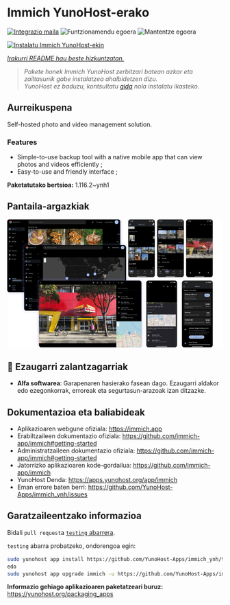 <!--
Ohart ongi: README hau automatikoki sortu da <https://github.com/YunoHost/apps/tree/master/tools/readme_generator>ri esker
EZ editatu eskuz.
-->

# Immich YunoHost-erako

[![Integrazio maila](https://dash.yunohost.org/integration/immich.svg)](https://ci-apps.yunohost.org/ci/apps/immich/) ![Funtzionamendu egoera](https://ci-apps.yunohost.org/ci/badges/immich.status.svg) ![Mantentze egoera](https://ci-apps.yunohost.org/ci/badges/immich.maintain.svg)

[![Instalatu Immich YunoHost-ekin](https://install-app.yunohost.org/install-with-yunohost.svg)](https://install-app.yunohost.org/?app=immich)

*[Irakurri README hau beste hizkuntzatan.](./ALL_README.md)*

> *Pakete honek Immich YunoHost zerbitzari batean azkar eta zailtasunik gabe instalatzea ahalbidetzen dizu.*  
> *YunoHost ez baduzu, kontsultatu [gida](https://yunohost.org/install) nola instalatu ikasteko.*

## Aurreikuspena

Self-hosted photo and video management solution.

### Features

- Simple-to-use backup tool with a native mobile app that can view photos and videos efficiently ;
- Easy-to-use and friendly interface ;


**Paketatutako bertsioa:** 1.116.2~ynh1

## Pantaila-argazkiak

![Immich(r)en pantaila-argazkia](./doc/screenshots/immich-screenshots.png)

## :red_circle: Ezaugarri zalantzagarriak

- **Alfa softwarea**: Garapenaren hasierako fasean dago. Ezaugarri aldakor edo ezegonkorrak, erroreak eta segurtasun-arazoak izan ditzazke.

## Dokumentazioa eta baliabideak

- Aplikazioaren webgune ofiziala: <https://immich.app>
- Erabiltzaileen dokumentazio ofiziala: <https://github.com/immich-app/immich#getting-started>
- Administratzaileen dokumentazio ofiziala: <https://github.com/immich-app/immich#getting-started>
- Jatorrizko aplikazioaren kode-gordailua: <https://github.com/immich-app/immich>
- YunoHost Denda: <https://apps.yunohost.org/app/immich>
- Eman errore baten berri: <https://github.com/YunoHost-Apps/immich_ynh/issues>

## Garatzaileentzako informazioa

Bidali `pull request`a [`testing` abarrera](https://github.com/YunoHost-Apps/immich_ynh/tree/testing).

`testing` abarra probatzeko, ondorengoa egin:

```bash
sudo yunohost app install https://github.com/YunoHost-Apps/immich_ynh/tree/testing --debug
edo
sudo yunohost app upgrade immich -u https://github.com/YunoHost-Apps/immich_ynh/tree/testing --debug
```

**Informazio gehiago aplikazioaren paketatzeari buruz:** <https://yunohost.org/packaging_apps>
